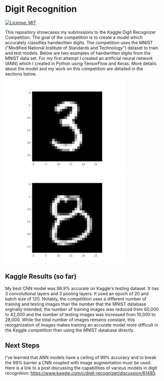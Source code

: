 # Digit Recognition
[![License: MIT](https://img.shields.io/badge/License-MIT-yellow.svg)](https://opensource.org/licenses/MIT)

This repository showcases my submissions to the Kaggle Digit Recognizer Competition. The goal of the competition is to create a model which accurately classifies handwritten digits. The competition uses the MNIST ("Modified National Institute of Standards and Technology") dataset to train and test models. Below are two examples of handwritten digits from the MNIST data set. For my first attempt I created an artificial neural network (ANN) which I created in Python using TensorFlow and Keras. More details about the model and my work on this competition are detailed in the sections below.

![Image of 3](https://github.com/J-Douglas/Digit-Recognition/blob/master/mnist/Sample-Testing-Images/3.png)![Image of 8](https://github.com/J-Douglas/Digit-Recognition/blob/master/mnist/Sample-Testing-Images/8.png)

## Kaggle Results (so far)

My best CNN model was 98.9% accurate on Kaggle's testing dataset. It has 3 convolutional layers and 3 pooling layers. It used an epoch of 20 and batch size of 120. Notably, the competition uses a different number of training and testing images than the number that the MNIST database orginally intended; the number of training images was reduced from 60,000 to 42,000 and the number of testing images was increased from 10,000 to 28,000. While the total number of images remains constant, this reorganization of images makes training an accurate model more difficult in the Kaggle competition than using the MNIST database directly.

## Next Steps

I've learned that ANN models have a ceiling of 99% accuracy and to break the 99% barrier a CNN coupled with image augmentation must be used. Here is a link to a post discussing the capabilities of various models in digit recognition: https://www.kaggle.com/c/digit-recognizer/discussion/61480. 

